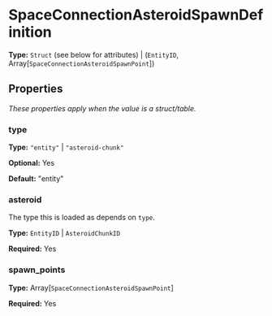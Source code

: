 # SpaceConnectionAsteroidSpawnDefinition

**Type:** `Struct` (see below for attributes) | (`EntityID`, Array[`SpaceConnectionAsteroidSpawnPoint`])

## Properties

*These properties apply when the value is a struct/table.*

### type

**Type:** `"entity"` | `"asteroid-chunk"`

**Optional:** Yes

**Default:** "entity"

### asteroid

The type this is loaded as depends on `type`.

**Type:** `EntityID` | `AsteroidChunkID`

**Required:** Yes

### spawn_points

**Type:** Array[`SpaceConnectionAsteroidSpawnPoint`]

**Required:** Yes

